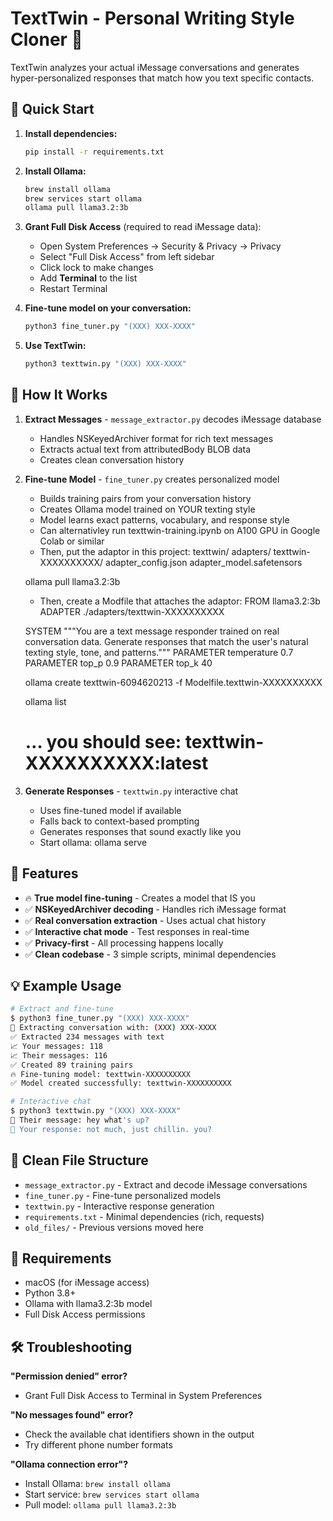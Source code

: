 # TextTwin - Personal Writing Style Cloner 🤖

TextTwin analyzes your actual iMessage conversations and generates hyper-personalized responses that match how you text specific contacts.

## 🚀 Quick Start

1. **Install dependencies:**
   ```bash
   pip install -r requirements.txt
   ```

2. **Install Ollama:**
   ```bash
   brew install ollama
   brew services start ollama
   ollama pull llama3.2:3b
   ```

3. **Grant Full Disk Access** (required to read iMessage data):
   - Open System Preferences → Security & Privacy → Privacy
   - Select "Full Disk Access" from left sidebar  
   - Click lock to make changes
   - Add **Terminal** to the list
   - Restart Terminal

4. **Fine-tune model on your conversation:**
   ```bash
   python3 fine_tuner.py "(XXX) XXX-XXXX"
   ```

5. **Use TextTwin:**
   ```bash
   python3 texttwin.py "(XXX) XXX-XXXX"
   ```

## 📱 How It Works

1. **Extract Messages** - `message_extractor.py` decodes iMessage database
   - Handles NSKeyedArchiver format for rich text messages
   - Extracts actual text from attributedBody BLOB data
   - Creates clean conversation history

2. **Fine-tune Model** - `fine_tuner.py` creates personalized model
   - Builds training pairs from your conversation history
   - Creates Ollama model trained on YOUR texting style
   - Model learns exact patterns, vocabulary, and response style
   - Can alternativley run texttwin-training.ipynb on A100 GPU in Google Colab or similar
   - Then, put the adaptor in this project:
   texttwin/
      adapters/
         texttwin-XXXXXXXXXX/
            adapter_config.json
            adapter_model.safetensors 

   ollama pull llama3.2:3b

   - Then, create a Modfile that attaches the adaptor:
   FROM llama3.2:3b
   ADAPTER ./adapters/texttwin-XXXXXXXXXX

   SYSTEM """You are a text message responder trained on real conversation data. Generate responses that match the user's natural texting style, tone, and patterns."""
   PARAMETER temperature 0.7
   PARAMETER top_p 0.9
   PARAMETER top_k 40

   ollama create texttwin-6094620213 -f Modelfile.texttwin-XXXXXXXXXX

   ollama list
   # … you should see: texttwin-XXXXXXXXXX:latest

3. **Generate Responses** - `texttwin.py` interactive chat
   - Uses fine-tuned model if available
   - Falls back to context-based prompting
   - Generates responses that sound exactly like you
   - Start ollama: ollama serve

## 🎯 Features

- 🔥 **True model fine-tuning** - Creates a model that IS you
- ✅ **NSKeyedArchiver decoding** - Handles rich iMessage format
- ✅ **Real conversation extraction** - Uses actual chat history
- ✅ **Interactive chat mode** - Test responses in real-time
- ✅ **Privacy-first** - All processing happens locally
- ✅ **Clean codebase** - 3 simple scripts, minimal dependencies

## 💡 Example Usage

```bash
# Extract and fine-tune
$ python3 fine_tuner.py "(XXX) XXX-XXXX"
📱 Extracting conversation with: (XXX) XXX-XXXX
✅ Extracted 234 messages with text
📈 Your messages: 118
📈 Their messages: 116
✅ Created 89 training pairs
🔥 Fine-tuning model: texttwin-XXXXXXXXXX
✅ Model created successfully: texttwin-XXXXXXXXXX

# Interactive chat
$ python3 texttwin.py "(XXX) XXX-XXXX"
💬 Their message: hey what's up?
🤖 Your response: not much, just chillin. you?
```

## 📁 Clean File Structure

- `message_extractor.py` - Extract and decode iMessage conversations
- `fine_tuner.py` - Fine-tune personalized models 
- `texttwin.py` - Interactive response generation
- `requirements.txt` - Minimal dependencies (rich, requests)
- `old_files/` - Previous versions moved here

## 🔧 Requirements

- macOS (for iMessage access)
- Python 3.8+
- Ollama with llama3.2:3b model
- Full Disk Access permissions

## 🛠️ Troubleshooting

**"Permission denied" error?**
- Grant Full Disk Access to Terminal in System Preferences

**"No messages found" error?**
- Check the available chat identifiers shown in the output
- Try different phone number formats

**"Ollama connection error"?**
- Install Ollama: `brew install ollama`
- Start service: `brew services start ollama`
- Pull model: `ollama pull llama3.2:3b`
